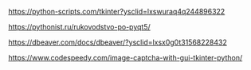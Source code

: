 https://python-scripts.com/tkinter?ysclid=lxswuraq4q244896322

https://pythonist.ru/rukovodstvo-po-pyqt5/

https://dbeaver.com/docs/dbeaver/?ysclid=lxsx0g0t31568228432

https://www.codespeedy.com/image-captcha-with-gui-tkinter-python/

